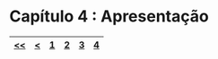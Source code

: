 # Capítulo 4 : Apresentação

| [<<](capitulo1.md) | [<](capitulo3.md) | [1](capitulo1.md) | [2](capitulo2.md) | [3](capitulo3.md) | [4](capitulo4.md) |
| :---: | :---: | :---: | :---: | :---: | :---: |